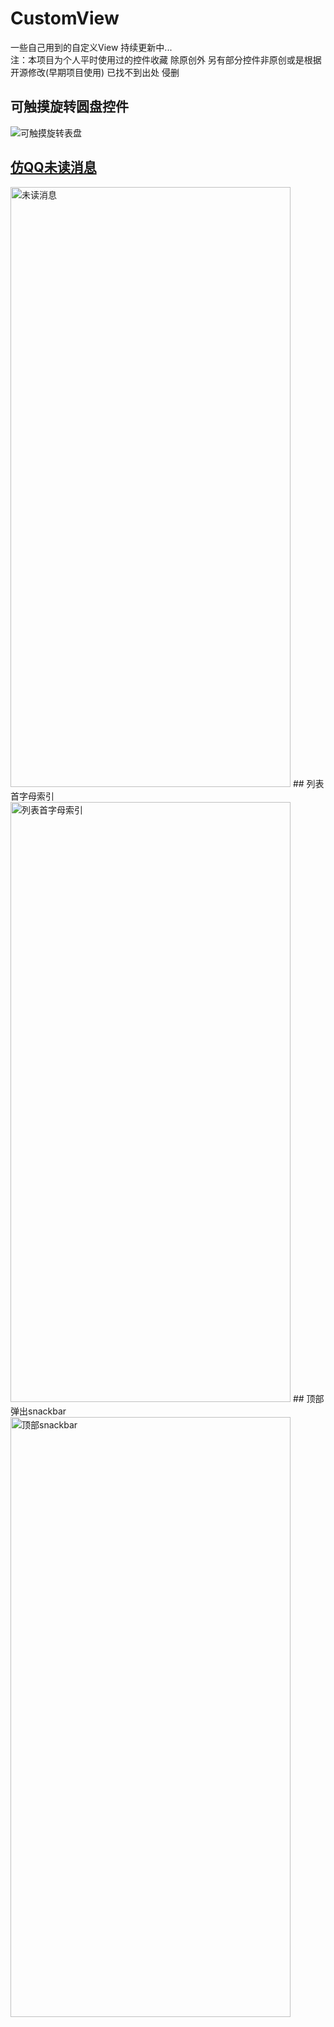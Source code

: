 # CustomView
一些自己用到的自定义View  持续更新中...  
注：本项目为个人平时使用过的控件收藏  除原创外 另有部分控件非原创或是根据开源修改(早期项目使用) 已找不到出处 侵删    
## 可触摸旋转圆盘控件  
![可触摸旋转表盘](https://github.com/chen188669/CustomView/blob/master/images/rotateOvlView.gif "可触摸旋转表盘")  
## [仿QQ未读消息](https://github.com/chen188669/CustomView/blob/master/app/src/main/java/com/ssf/chen/customview/widget/DragPointView.java)     
<img src="https://github.com/chen188669/CustomView/blob/master/images/dragPointView.gif" width="448" height="960" alt="未读消息"/>  
## 列表首字母索引  
<img src="https://github.com/chen188669/CustomView/blob/master/images/SideBar.gif" width="448" height="960" alt="列表首字母索引"/>  
## 顶部弹出snackbar  
<img src="https://github.com/chen188669/CustomView/blob/master/images/Snacker.gif" width="448" height="960" alt="顶部snackbar"/>  
